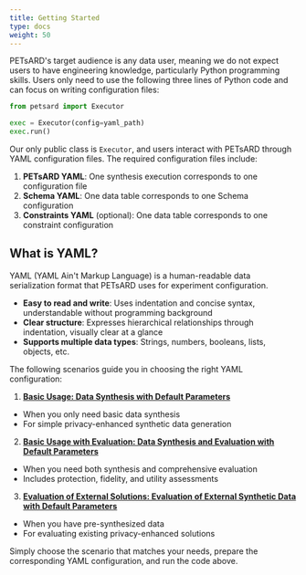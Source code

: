 ```yaml
---
title: Getting Started
type: docs
weight: 50
---
```



PETsARD's target audience is any data user, meaning we do not expect users to have engineering knowledge, particularly Python programming skills. Users only need to use the following three lines of Python code and can focus on writing configuration files:

```python
from petsard import Executor

exec = Executor(config=yaml_path)
exec.run()
```

Our only public class is `Executor`, and users interact with PETsARD through YAML configuration files. The required configuration files include:

1. **PETsARD YAML**: One synthesis execution corresponds to one configuration file
2. **Schema YAML**: One data table corresponds to one Schema configuration
3. **Constraints YAML** (optional): One data table corresponds to one constraint configuration

## What is YAML?

YAML (YAML Ain't Markup Language) is a human-readable data serialization format that PETsARD uses for experiment configuration.

- **Easy to read and write**: Uses indentation and concise syntax, understandable without programming background
- **Clear structure**: Expresses hierarchical relationships through indentation, visually clear at a glance
- **Supports multiple data types**: Strings, numbers, booleans, lists, objects, etc.

The following scenarios guide you in choosing the right YAML configuration:

1. **[Basic Usage: Data Synthesis with Default Parameters](default-synthesis)**

  - When you only need basic data synthesis
  - For simple privacy-enhanced synthetic data generation

2. **[Basic Usage with Evaluation: Data Synthesis and Evaluation with Default Parameters](default-synthesis-default-evaluation)**

  - When you need both synthesis and comprehensive evaluation
  - Includes protection, fidelity, and utility assessments

3. **[Evaluation of External Solutions: Evaluation of External Synthetic Data with Default Parameters](external-synthesis-default-evaluation)**

  - When you have pre-synthesized data
  - For evaluating existing privacy-enhanced solutions

Simply choose the scenario that matches your needs, prepare the corresponding YAML configuration, and run the code above.